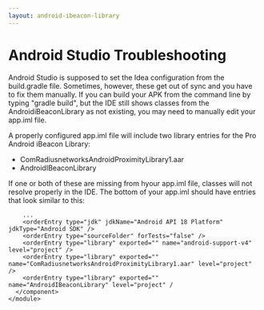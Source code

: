 ```yaml
---
layout: android-ibeacon-library
---
```


# Android Studio Troubleshooting

Android Studio is supposed to set the Idea configuration from the build.gradle file.  Sometimes, however, these get out of sync and you
have to fix them manually.  If you can build your APK from the command line by typing "gradle build", but the IDE still
shows classes from the AndroidiBeaconLibrary as not existing, you may need to manually edit your app.iml file.

A properly configured app.iml file will include two library entries for the Pro Android iBeacon Library:
  
  * ComRadiusnetworksAndroidProximityLibrary1.aar
  * AndroidIBeaconLibrary
  
If one or both of these are missing from hyour app.iml file, classes will not resolve properly in the IDE.  The bottom
of your app.iml should have entries that look similar to this:

        ...
        <orderEntry type="jdk" jdkName="Android API 18 Platform" jdkType="Android SDK" />
        <orderEntry type="sourceFolder" forTests="false" />
        <orderEntry type="library" exported="" name="android-support-v4" level="project" />
        <orderEntry type="library" exported="" name="ComRadiusnetworksAndroidProximityLibrary1.aar" level="project" />
        <orderEntry type="library" exported="" name="AndroidIBeaconLibrary" level="project" /
      </component>
    </module>

